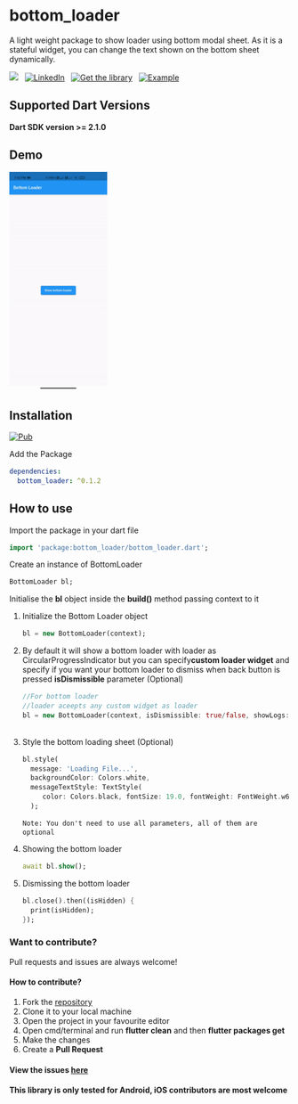 # bottom_loader

A light weight package to show loader using bottom modal sheet. As it is a stateful widget, you can change the text shown on the bottom sheet dynamically.

[![](https://img.shields.io/badge/dontate-Buy%20Me%20a%20Coffee-blueviolet)](https://www.buymeacoffee.com/5zeFDGT) &nbsp; 
[![LinkedIn](https://img.shields.io/badge/LinkedIn-in-0e76a8)](https://www.linkedin.com/in/akshay-a-s-037109134/) &nbsp; [![Get the library](https://img.shields.io/badge/Get%20library-pub-blue)](https://pub.dev/packages/bottom_loader) &nbsp; [![Example](https://img.shields.io/badge/Example-Ex-success)](https://pub.dev/packages/bottom_loader#-example-tab-)



## Supported Dart Versions
**Dart SDK version >= 2.1.0**


## Demo

<img src="https://raw.githubusercontent.com/akshay512/bottom_loader/master/example/sample/sample.gif" height="35%" width="35%"  alt="Bottom Loader Demo"/>  


## Installation
[![Pub](https://img.shields.io/badge/pub-1.2.0-blue)](https://pub.dev/packages/bottom_loader)

Add the Package
```yaml
dependencies:
  bottom_loader: ^0.1.2
```

## How to use



Import the package in your dart file

```dart
import 'package:bottom_loader/bottom_loader.dart';
```
Create an instance of BottomLoader
```dart
BottomLoader bl;
```

Initialise the **bl** object inside the **build()** method passing context to it

<ol>
<li> Initialize the Bottom Loader object <br>  

```dart
bl = new BottomLoader(context);
```
</li>


<li> By default it will show a bottom loader with loader as CircularProgressIndicator but you can specify<b>custom loader widget</b>  and specify if you want your bottom loader to dismiss when back button is pressed <b>isDismissible</b> parameter (Optional) <br/>

```dart
//For bottom loader
//loader aceepts any custom widget as loader
bl = new BottomLoader(context, isDismissible: true/false, showLogs: true/false,loader: CircularProgressIndicator());
    
```
</li>

  
<li>Style the bottom loading sheet (Optional)<br/>

```dart
bl.style(
  message: 'Loading File...',
  backgroundColor: Colors.white,
  messageTextStyle: TextStyle(
     color: Colors.black, fontSize: 19.0, fontWeight: FontWeight.w600)
  );
```
```note
Note: You don't need to use all parameters, all of them are optional
```

</li>

<li>Showing the bottom loader<br>
  
```dart
await bl.show();
```
</li>



<li>
Dismissing the bottom loader<br/>
  
```dart
bl.close().then((isHidden) {
  print(isHidden);
});
```

</li>  

</ol>



### Want to contribute? 
Pull requests and issues are always welcome!

#### How to contribute?
<ol>
  <li> Fork the <a href="https://github.com/akshay512/bottom_loader">repository</a></li>
  <li> Clone it to your local machine </li>
  <li> Open the project in your favourite editor </li>  
  <li> Open cmd/terminal and run <b>flutter clean</b> and then <b>flutter packages get</b> </li>
  <li> Make the changes </li>
  <li> Create a <b>Pull Request</b> </li>
</ol>

#### View the issues [here](https://github.com/akshay512/bottom_loader/issues)

#### This library is only tested for Android, iOS contributors are most welcome